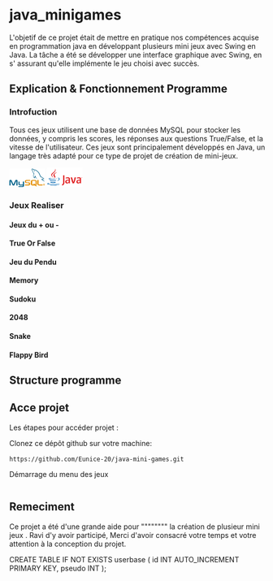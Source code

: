 # java_minigames

 L'objetif de ce projet était de mettre en pratique nos compétences  acquise en programmation java en développant plusieurs mini jeux avec Swing en Java. La  tâche a été se développer une interface graphique avec Swing, en s' assurant qu'elle implémente le jeu choisi avec succès.

 ## Explication & Fonctionnement Programme

  ### Introfuction

Tous ces jeux  utilisent une base de données MySQL pour stocker les données, y compris les scores, les réponses aux questions True/False, et la vitesse de l'utilisateur. Ces jeux sont principalement développés en Java, un langage très adapté pour ce type de projet de création de mini-jeux.

<img src="./Game/asset/image.png" alt="texte alternatif" style="width:70px;height:px;"> 

<img src="./Game/asset/image-1.png"  alt="texte alternatif" style="width:70px;height:px;">


 ### Jeux Realiser 

 <!-- definit le jeux

  le but jeux 

comment  jouer  -->


#### Jeux du + ou - 




#### True Or False



#### Jeu du Pendu



#### Memory




#### Sudoku



#### 2048



#### Snake



#### Flappy Bird




 ## Structure programme
 
 


 ## Acce projet 

 <!-- Instalation du projet -->
Les étapes pour accéder projet  :

Clonez ce dépôt github sur votre machine:

```
https://github.com/Eunice-20/java-mini-games.git
```

Démarrage du menu des jeux 

```
```


 ## Remeciment

 Ce projet a été d'une grande aide pour """""""" la création de plusieur mini jeux . Ravi d'y avoir participé, Merci d'avoir consacré votre temps et votre attention à la conception du projet.




<!-- 
-- git config --global --add safe.directory C:/Users/Usager/OneDrive/Bureau/java-mini-games



-- SHOW DATABASES;

-- SELECT * FROM ma_table;
-- SELECT * FROM ma_table; :
-- Cette commande est une requête de sélection (SELECT) qui récupère toutes les lignes et toutes les colonnes de la table spécifiée (ma_table). Lorsque vous exécutez cette commande, MySQL retournera toutes les données stockées dans la table ma_table.

-- data base 
-- mysql> SHOW DATABASES;mysql> CREATE DATABASE database_DB;
-- Query OK, 1 row affected (0.01 sec)

-- mysql> SHOW DATABASES;
-- +--------------------+
-- | Database           |
-- +--------------------+
-- | database_db        |
-- | information_schema |
-- | mysql              |
-- | performance_schema |
-- | sys                |
-- +--------------------+
-- 5 rows in set (0.00 sec)

-- mysql>





-- PS C:\Users\Usager\java-minigames> Copy-Item "C:\Program Files\Java\jdk-17\lib\jrt-fs.jar" ".\lib"

-- ette commande utilise Copy-Item pour copier le fichier jrt-fs.jar dans le dossier lib que vous avez créé à la racine de votre projet


-- ```
-- Enter password: ******
-- Welcome to the MySQL monitor.  Commands end with ; or \g.
-- Your MySQL connection id is 13
-- Server version: 8.0.36 MySQL Community Server - GPL

-- Copyright (c) 2000, 2024, Oracle and/or its affiliates.

-- Oracle is a registered trademark of Oracle Corporation and/or its
-- affiliates. Other names may be trademarks of their respective
-- owners.

-- Type 'help;' or '\h' for help. Type '\c' to clear the current input statement.

-- mysql> SHOW DATABASES;
-- +--------------------+
-- | Database           |
-- +--------------------+
-- | database_db        |
-- | information_schema |
-- | mysql              |
-- | performance_schema |
-- | sys                |
-- +--------------------+
-- 5 rows in set (0.03 sec)

-- mysql> use database_db;
-- Database changed
-- mysql> show tables;
-- Empty set (0.02 sec)

-- mysql>







-- mysql> use database_db;
-- Database changed
-- mysql> show tables;
-- +-----------------------+
-- | Tables_in_database_db |
-- +-----------------------+
-- | jeux1                 |
-- +-----------------------+
-- 1 row in set (0.01 sec)

-- mysql> CREATE TABLE IF NOT EXISTS HangmanBase (
--     ->     id INT AUTO_INCREMENT PRIMARY KEY,
--     ->     score INT
--     -> );
-- Query OK, 0 rows affected (0.11 sec)

-- mysql> INSERT INTO HangmanBase (score) VALUES (100);
-- Query OK, 1 row affected (0.01 sec)

-- mysql> INSERT INTO HangmanBase (score) VALUES (score);
-- Query OK, 1 row affected (0.01 sec)

-- mysql> show tables;
-- +-----------------------+
-- | Tables_in_database_db |
-- +-----------------------+
-- | hangmanbase           |
-- | jeux1                 |
-- +-----------------------+
-- 2 rows in set (0.00 sec)

-- mysql>
-- ```

-- ----------


-- mysql>  CREATE TABLE IF NOT EXISTS Memorybase (
--     ->      id INT AUTO_INCREMENT PRIMARY KEY,
--     ->      score INT
--     ->      );
-- ERROR 1046 (3D000): No database selected
-- mysql> SHOW DATABASES;
-- +--------------------+
-- | Database           |
-- +--------------------+
-- | database_db        |
-- | information_schema |
-- | mysql              |
-- | performance_schema |
-- | sys                |
-- +--------------------+
-- 5 rows in set (0.01 sec)

-- mysql> show tables;
-- ERROR 1046 (3D000): No database selected
-- mysql> use database_db;
-- Database changed
-- mysql> show tables;
-- +-----------------------+
-- | Tables_in_database_db |
-- +-----------------------+
-- | hangmanbase           |
-- | jeux1                 |
-- | memorybase            |
-- +-----------------------+
-- 3 rows in set (0.01 sec)

-- mysql>





--      CREATE TABLE IF NOT EXISTS Memorybase (
--      id INT AUTO_INCREMENT PRIMARY KEY,
--      score INT
--      );

--      mysql> ALTER TABLE Memorybase
--     -> ADD COLUMN elapsedTime DOUBLE DEFAULT 0;
-- Query OK, 0 rows affected (0.13 sec)
-- Records: 0  Duplicates: 0  Warnings: 0

-- ---- pour modifier 

-- mysql> ALTER TABLE Memorybase
--     -> MODIFY COLUMN elapsedTime DOUBLE;
-- Query OK, 0 rows affected (0.04 sec)
-- Records: 0  Duplicates: 0  Warnings: 0



--  ALTER TABLE Memorybase
-- DROP COLUMN ;


-- --------

-- mysql> select * from memorybase;
-- +----+-------+-------------+
-- | id | score | elapsedTime |
-- +----+-------+-------------+
-- |  1 |    52 |           0 |
-- |  2 |  NULL |      69.845 |
-- |  3 |    55 |           0 |
-- |  4 |  NULL |      67.149 |
-- |  5 |    59 |           0 |
-- |  6 |  NULL |      60.772 |
-- |  7 |    60 |           0 |
-- |  8 |  NULL |      77.931 |
-- |  9 |    50 |        NULL |
-- | 10 |  NULL |       88.91 |
-- | 11 |    39 |        NULL |
-- +----+-------+-------------+
-- 11 rows in set (0.00 sec)

-- mysql> flush memorydatabase
--     -> ;
-- ERROR 1064 (42000): You have an error in your SQL syntax; check the manual that corresponds to your MySQL server version for the right syntax to use near 'memorydatabase' at line 1
-- mysql> DELETE FROM memorybase;
-- Query OK, 11 rows affected (0.01 sec)

-- mysql> select * from memorybase;
-- Empty set (0.00 sec)

-- mysql> select * from memorybase;
-- Empty set (0.00 sec)

-- mysql> select * from memorybase;
-- +----+-------+-------------+
-- | id | score | elapsedTime |
-- +----+-------+-------------+
-- | 12 |  NULL |     105.159 |
-- | 13 |    34 |        NULL |
-- +----+-------+-------------+
-- 2 rows in set (0.00 sec)

-- mysql>

-- ALTER TABLE Memorybase
--     ADD COLUMN cp Int;

--     mysql> ALTER TABLE Memorybase
--     ->     ADD COLUMN cp Int;
-- Query OK, 0 rows affected (0.05 sec)
-- Records: 0  Duplicates: 0  Warnings: 0

-- mysql> select * from memorybase;
-- +----+-------+-------------+------+
-- | id | score | elapsedTime | cp   |
-- +----+-------+-------------+------+
-- | 12 |  NULL |     105.159 | NULL |
-- | 13 |    34 |        NULL | NULL |
-- | 14 |    43 |        NULL | NULL |
-- | 15 |    69 |        NULL | NULL |
-- | 16 |    55 |        NULL | NULL |
-- | 17 |    57 |      58.605 | NULL |
-- +----+-------+-------------+------+
-- 6 rows in set (0.00 sec)

-- mysql>



-- mysql> CREATE TABLE IF NOT EXISTS Snakebase (
--     ->     id INT AUTO_INCREMENT PRIMARY KEY,
--     ->     score INT
--     ->      );
-- Query OK, 0 rows affected (0.06 sec)

-- mysql> show tables;
-- +-----------------------+
-- | Tables_in_database_db |
-- +-----------------------+
-- | hangmanbase           |
-- | jeux1                 |
-- | memorybase            |
-- | snakebase             |
-- +-----------------------+
-- 4 rows in set (0.01 sec)



-- TrueFalsebase

-- CREATE TABLE IF NOT EXISTS Snakebase (
--         id INT AUTO_INCREMENT PRIMARY KEY,
--        score INT
--          ); -->

CREATE TABLE IF NOT EXISTS userbase (
      id INT AUTO_INCREMENT PRIMARY KEY,
      pseudo INT
      );